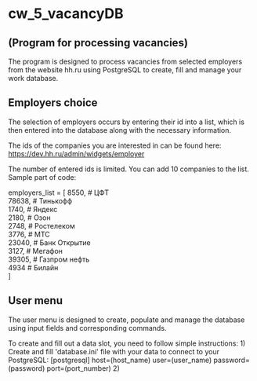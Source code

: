 # cw_5_vacancyDB
## (Program for processing vacancies)

  The program is designed to process vacancies from selected employers from the website hh.ru using
  PostgreSQL to create, fill and manage your work database.

## Employers choice

  The selection of employers occurs by entering their id into a list, which is then entered 
  into the database along with the necessary information.

  The ids of the companies you are interested in can be found here: https://dev.hh.ru/admin/widgets/employer

  The number of entered ids is limited. You can add 10 companies to the list.
  Sample part of code: 

  employers_list = [
          8550,  # ЦФТ  
          78638,  # Тинькофф  
          1740,  # Яндекс  
          2180,  # Озон  
          2748,  # Ростелеком  
          3776,  # МТС  
          23040,  # Банк Открытие  
          3127,  # Мегафон  
          39305,  # Газпром нефть  
          4934  # Билайн  
      ]

## User menu

  The user menu is designed to create, populate and manage the database 
  using input fields and corresponding commands.

  To create and fill out a data slot, you need to follow simple instructions:
    1) Create and fill 'database.ini' file with your data to connect to your PostgreSQL:
      [postgresql]
      host=(host_name)
      user=(user_name)
      password=(password)
      port=(port_number)
    2) 
